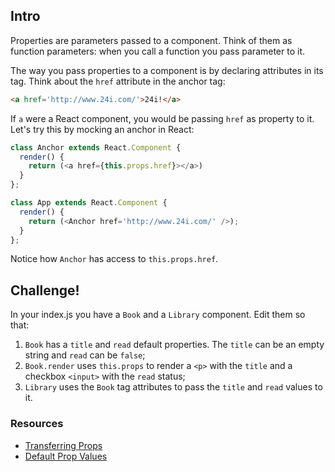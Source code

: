 ## Intro

Properties are parameters passed to a component. Think of them as function parameters: when you call a function you pass parameter to it.

The way you pass properties to a component is by declaring attributes in its tag. Think about the `href` attribute in the anchor tag:

```html
<a href='http://www.24i.com/'>24i!</a>
```

If `a` were a React component, you would be passing `href` as property to it. Let's try this by mocking an anchor in React:

```javascript
class Anchor extends React.Component {
  render() {
    return (<a href={this.props.href}></a>)
  }
};

class App extends React.Component {
  render() {
    return (<Anchor href='http://www.24i.com/' />);
  }
};
```

Notice how `Anchor` has access to `this.props.href`.

## Challenge!

In your index.js you have a `Book` and a `Library` component. Edit them so that:
  1. `Book` has a `title` and `read` default properties. The `title` can be an empty string and `read` can be `false`;
  2. `Book.render` uses `this.props` to render a `<p>` with the `title` and a checkbox `<input>` with the `read` status;
  3. `Library` uses the `Book` tag attributes to pass the `title` and `read` values to it.

### Resources

 * [Transferring Props](https://facebook.github.io/react/docs/transferring-props.html)
 * [Default Prop Values](https://facebook.github.io/react/docs/reusable-components.html#default-prop-values)
